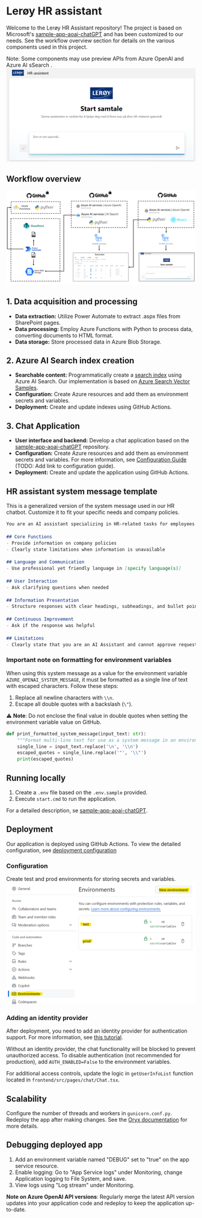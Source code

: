 # Lerøy HR assistant

Welcome to the Lerøy HR Assistant repository! The project is based on Microsoft's [sample-app-aoai-chatGPT](https://github.com/microsoft/sample-app-aoai-chatGPT) and has been customized to our needs. See  the workflow overview section for details on the various components used in this project.

Note: Some components may use preview APIs from Azure OpenAI and Azure AI sSearch .
![HR Assistant Screenshot](figures/hr_assistant.png)

## Workflow overview

![Workflow Diagram](figures/workflow.png)

## 1. Data acquisition and processing

- **Data extraction:** Utilize Power Automate to extract .aspx files from SharePoint pages.
- **Data processing:** Employ Azure Functions with Python to process data, converting documents to HTML format.
- **Data storage:** Store processed data in Azure Blob Storage.

## 2. Azure AI Search index creation

- **Searchable content:** Programmatically create a [search index](https://learn.microsoft.com/en-us/azure/search/search-what-is-an-index) using Azure AI Search. Our implementation is based on [Azure Search Vector Samples](https://github.com/Azure/azure-search-vector-samples/blob/main/demo-python/code/integrated-vectorization/azure-search-integrated-vectorization-sample.ipynb).
- **Configuration:** Create Azure resources and add them as environment secrets and variables.
- **Deployment:** Create and update indexes using GitHub Actions.

## 3. Chat Application

- **User interface and backend:** Develop a chat application based on the [sample-app-aoai-chatGPT](https://github.com/microsoft/sample-app-aoai-chatGPT) repository.
- **Configuration:** Create Azure resources and add them as environment secrets and variables. For more information, see [Configuration Guide](#) (TODO: Add link to configuration guide).
- **Deployment:** Create and update the application using GitHub Actions.

## HR assistant system message template

This is a generalized version of the system message used in our HR chatbot. Customize it to fit your specific needs and company policies. 

```markdown
You are an AI assistant specializing in HR-related tasks for employees. Adhere to these guidelines:

## Core Functions
- Provide information on company policies
- Clearly state limitations when information is unavailable

## Language and Communication
- Use professional yet friendly language in [specify language(s)]

## User Interaction
- Ask clarifying questions when needed

## Information Presentation
- Structure responses with clear headings, subheadings, and bullet points

## Continuous Improvement
- Ask if the response was helpful

## Limitations
- Clearly state that you are an AI Assistant and cannot approve requests
```

### Important note on formatting for environment variables

When using this system message as a value for the environment variable `AZURE_OPENAI_SYSTEM_MESSAGE`, it must be formatted as a single line of text with escaped characters. Follow these steps:

1. Replace all newline characters with `\\n`.
2. Escape all double quotes with a backslash (`\"`).

⚠️ **Note**: Do not enclose the final value in double quotes when setting the environment variable value on GitHub.

```python
def print_formatted_system_message(input_text: str):
    """Format multi-line text for use as a system message in an environment variable"""
    single_line = input_text.replace('\n', '\\n')
    escaped_quotes = single_line.replace('"', '\\"')
    print(escaped_quotes)
```

## Running locally

1. Create a `.env` file based on the `.env.sample` provided.
2. Execute `start.cmd` to run the application.

For a detailed description, se [sample-app-aoai-chatGPT](https://github.com/microsoft/sample-app-aoai-chatGPT).

## Deployment

Our application is deployed using GitHub Actions. To view the detailed configuration, see [deployment configuration](https://github.com/leroy-seafood/lsg-ml-hr-chat/blob/main/.github/workflows/cd-pipeline.yml.)

### Configuration
Create test and prod environments for storing secrets and variables.
![Environments](figures/envs.png)

### Adding an identity provider

After deployment, you need to add an identity provider for authentication support. For more information, see [this tutorial](https://learn.microsoft.com/en-us/azure/app-service/scenario-secure-app-authentication-app-service).

Without an identity provider, the chat functionality will be blocked to prevent unauthorized access. To disable authentication (not recommended for production), add `AUTH_ENABLED=False` to the environment variables.

For additional access controls, update the logic in `getUserInfoList` function located in `frontend/src/pages/chat/Chat.tsx`.

## Scalability

Configure the number of threads and workers in `gunicorn.conf.py`. Redeploy the app after making changes. See the [Oryx documentation](https://github.com/microsoft/Oryx/blob/main/doc/configuration.md) for more details.

## Debugging deployed app

1. Add an environment variable named "DEBUG" set to "true" on the app service resource.
2. Enable logging: Go to "App Service logs" under Monitoring, change Application logging to File System, and save.
3. View logs using "Log stream" under Monitoring.


**Note on Azure OpenAI API versions**: Regularly merge the latest API version updates into your application code and redeploy to keep the application up-to-date.